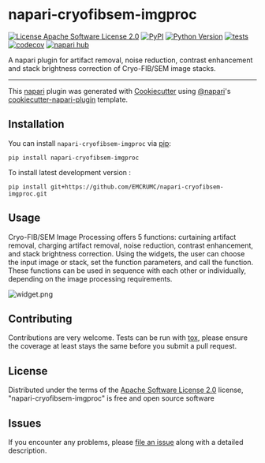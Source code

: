 # napari-cryofibsem-imgproc

[![License Apache Software License 2.0](https://img.shields.io/pypi/l/napari-cryofibsem-imgproc.svg?color=green)](https://github.com/EMCRUMC/napari-cryofibsem-imgproc/raw/main/LICENSE)
[![PyPI](https://img.shields.io/pypi/v/napari-cryofibsem-imgproc.svg?color=green)](https://pypi.org/project/napari-cryofibsem-imgproc)
[![Python Version](https://img.shields.io/pypi/pyversions/napari-cryofibsem-imgproc.svg?color=green)](https://python.org)
[![tests](https://github.com/EMCRUMC/napari-cryofibsem-imgproc/workflows/tests/badge.svg)](https://github.com/EMCRUMC/napari-cryofibsem-imgproc/actions)
[![codecov](https://codecov.io/gh/EMCRUMC/napari-cryofibsem-imgproc/branch/main/graph/badge.svg)](https://codecov.io/gh/EMCRUMC/napari-cryofibsem-imgproc)
[![napari hub](https://img.shields.io/endpoint?url=https://api.napari-hub.org/shields/napari-cryofibsem-imgproc)](https://napari-hub.org/plugins/napari-cryofibsem-imgproc)

A napari plugin for artifact removal, noise reduction, contrast enhancement and stack brightness correction of Cryo-FIB/SEM image stacks.

----------------------------------

This [napari] plugin was generated with [Cookiecutter] using [@napari]'s [cookiecutter-napari-plugin] template.

<!--
Don't miss the full getting started guide to set up your new package:
https://github.com/napari/cookiecutter-napari-plugin#getting-started

and review the napari docs for plugin developers:
https://napari.org/stable/plugins/index.html
-->

## Installation

You can install `napari-cryofibsem-imgproc` via [pip]:

    pip install napari-cryofibsem-imgproc



To install latest development version :

    pip install git+https://github.com/EMCRUMC/napari-cryofibsem-imgproc.git

## Usage 
Cryo-FIB/SEM Image Processing offers 5 functions: curtaining artifact removal, charging artifact removal, noise reduction, contrast enhancement, and stack brightness correction. Using the widgets, the user can choose the input image or stack, set the function parameters, and call the function. These functions can be used in sequence with each other or individually, depending on the image processing requirements. 

![widget.png](docs%2Fimages%2Fwidget.png)

## Contributing

Contributions are very welcome. Tests can be run with [tox], please ensure
the coverage at least stays the same before you submit a pull request.

## License

Distributed under the terms of the [Apache Software License 2.0] license,
"napari-cryofibsem-imgproc" is free and open source software

## Issues

If you encounter any problems, please [file an issue] along with a detailed description.

[napari]: https://github.com/napari/napari
[Cookiecutter]: https://github.com/audreyr/cookiecutter
[@napari]: https://github.com/napari
[MIT]: http://opensource.org/licenses/MIT
[BSD-3]: http://opensource.org/licenses/BSD-3-Clause
[GNU GPL v3.0]: http://www.gnu.org/licenses/gpl-3.0.txt
[GNU LGPL v3.0]: http://www.gnu.org/licenses/lgpl-3.0.txt
[Apache Software License 2.0]: http://www.apache.org/licenses/LICENSE-2.0
[Mozilla Public License 2.0]: https://www.mozilla.org/media/MPL/2.0/index.txt
[cookiecutter-napari-plugin]: https://github.com/napari/cookiecutter-napari-plugin

[file an issue]: https://github.com/EMCRUMC/napari-cryofibsem-imgproc/issues

[napari]: https://github.com/napari/napari
[tox]: https://tox.readthedocs.io/en/latest/
[pip]: https://pypi.org/project/pip/
[PyPI]: https://pypi.org/
